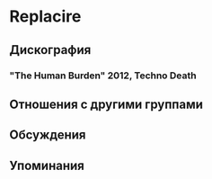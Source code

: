 # Replacire



## Дискография

### "The Human Burden" 2012, Techno Death




## Отношения с другими группами


## Обсуждения


## Упоминания

